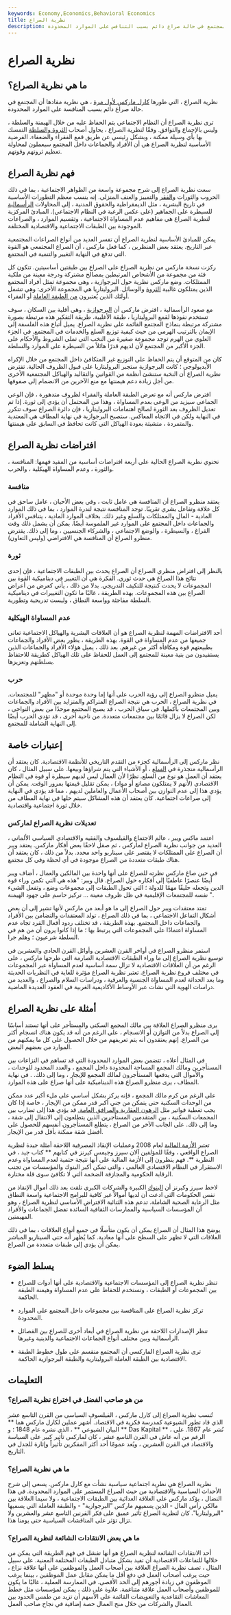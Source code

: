 ```yaml
---
keywords: Economy,Economics,Behavioral Economics
title: نظرية الصراع
description: تنص نظرية الصراع على أن المجتمع في حالة صراع دائم بسبب التنافس على الموارد المحدودة.
---
```


# نظرية الصراع
## ما هي نظرية الصراع؟

نظرية الصراع ، التي طورها [كارل ماركس لأول مرة](/karl-marx) ، هي نظرية مفادها أن المجتمع في حالة صراع دائم بسبب المنافسة على الموارد المحدودة.

ترى نظرية الصراع أن النظام الاجتماعي يتم الحفاظ عليه من خلال الهيمنة والسلطة ، وليس بالإجماع والتوافق. وفقًا لنظرية الصراع ، يحاول أصحاب [الثروة والسلطة](/wealtheffect) التمسك بها بأي وسيلة ممكنة ، وبشكل رئيسي عن طريق قمع الفقراء والضعفاء. الفرضية الأساسية لنظرية الصراع هي أن الأفراد والجماعات داخل المجتمع سيعملون لمحاولة تعظيم ثروتهم وقوتهم.

## فهم نظرية الصراع

سعت نظرية الصراع إلى شرح مجموعة واسعة من الظواهر الاجتماعية ، بما في ذلك الحروب والثورات [والفقر](/poverty) والتمييز والعنف المنزلي. إنه ينسب معظم التطورات الأساسية في تاريخ البشرية ، مثل الديمقراطية والحقوق المدنية ، إلى المحاولات [الرأسمالية](/capitalism) للسيطرة على الجماهير (على عكس الرغبة في النظام الاجتماعي). المبادئ المركزية لنظرية الصراع هي مفاهيم عدم المساواة الاجتماعية ، وتقسيم الموارد ، والصراعات الموجودة بين الطبقات الاجتماعية والاقتصادية المختلفة.

يمكن للمبادئ الأساسية لنظرية الصراع أن تفسر العديد من أنواع الصراعات المجتمعية عبر التاريخ. يعتقد بعض المنظرين ، كما فعل ماركس ، أن الصراع المجتمعي هو القوة التي تدفع في النهاية التغيير والتنمية في المجتمع.

ركزت نسخة ماركس من نظرية الصراع على الصراع بين طبقتين أساسيتين. تتكون كل فئة من مجموعة من الأشخاص المرتبطين بمصالح مشتركة ودرجة معينة من ملكية الممتلكات. وضع ماركس نظرية حول البرجوازية ، وهي مجموعة تمثل أفراد المجتمع الذين يمتلكون غالبية [الثروة](/upper-class) والوسائل. البروليتاريا هي المجموعة الأخرى: وهي تشمل أولئك الذين يُعتبرون [من الطبقة العاملة](/working-class) أو الفقراء.

مع صعود الرأسمالية ، افترض ماركس أن [البرجوازية](/middle-class) ، وهي أقلية بين السكان ، سوف تستخدم نفوذها لقمع البروليتاريا ، طبقة الأغلبية. طريقة التفكير هذه مرتبطة بصورة مشتركة مرتبطة بنماذج المجتمع القائمة على نظرية الصراع. يميل أتباع هذه الفلسفة إلى الإيمان بالترتيب الهرمي من حيث كيفية توزيع السلع والخدمات في المجتمع. في الجزء العلوي من الهرم توجد مجموعة صغيرة من النخب التي تملي الشروط والأحكام على الجزء الأكبر من المجتمع لأن لديهم قدرًا هائلاً من السيطرة على الموارد والسلطة.

كان من المتوقع أن يتم الحفاظ على التوزيع غير المتكافئ داخل المجتمع من خلال الإكراه الأيديولوجي ؛ كانت البرجوازية ستجبر البروليتاريا على قبول الظروف الحالية. تفترض نظرية الصراع أن النخبة ستنشئ أنظمة من القوانين والتقاليد والهياكل المجتمعية الأخرى من أجل زيادة دعم هيمنتها مع منع الآخرين من الانضمام إلى صفوفها.

افترض ماركس أنه مع تعرض الطبقة العاملة والفقراء لظروف متدهورة ، فإن الوعي الجماعي سيزيد من الوعي بعدم المساواة ، وهذا من المحتمل أن يؤدي إلى ثورة. إذا تم تعديل الظروف بعد الثورة لصالح اهتمامات البروليتاريا ، فإن دائرة الصراع سوف تتكرر في النهاية ولكن في الاتجاه المعاكس. ستصبح البرجوازية في نهاية المطاف هي المعتدية والمتمردة ، متشبثة بعودة الهياكل التي كانت تحافظ في السابق على هيمنتها.

## افتراضات نظرية الصراع

تحتوي نظرية الصراع الحالية على أربعة افتراضات أساسية من المفيد فهمها: المنافسة ، والثورة ، وعدم المساواة الهيكلية ، والحرب.

### منافسة

يعتقد منظرو الصراع أن المنافسة هي عامل ثابت ، وفي بعض الأحيان ، عامل ساحق في كل علاقة وتفاعل بشري تقريبًا. توجد المنافسة نتيجة لندرة الموارد ، بما في ذلك الموارد المادية - المال والممتلكات والسلع وغير ذلك. بخلاف الموارد المادية ، يتنافس الأفراد والجماعات داخل المجتمع على الموارد غير الملموسة أيضًا. يمكن أن يشمل ذلك وقت الفراغ ، والسيطرة ، والوضع الاجتماعي ، والشركاء الجنسيين ، وما إلى ذلك. يفترض منظرو الصراع أن المنافسة هي الافتراضي (وليس التعاون).

### ثورة

بالنظر إلى افتراض منظري الصراع أن الصراع يحدث بين الطبقات الاجتماعية ، فإن إحدى نتائج هذا الصراع هي حدث ثوري. الفكرة هي أن التغيير في ديناميكية القوة بين المجموعات لا يحدث كنتيجة للتكيف التدريجي. بدلا من ذلك ، يأتي كعرض من أعراض الصراع بين هذه المجموعات. بهذه الطريقة ، غالبًا ما تكون التغييرات في ديناميكية السلطة مفاجئة وواسعة النطاق ، وليست تدريجية وتطورية.

### عدم المساواة الهيكلية

أحد الافتراضات المهمة لنظرية الصراع هو أن العلاقات البشرية والهياكل الاجتماعية تعاني جميعها من عدم المساواة في القوة. بهذه الطريقة ، يطور بعض الأفراد والجماعات بطبيعتهم قوة ومكافأة أكثر من غيرهم. بعد ذلك ، يميل هؤلاء الأفراد والجماعات الذين يستفيدون من بنية معينة للمجتمع إلى العمل للحفاظ على تلك الهياكل كطريقة للاحتفاظ بسلطتهم وتعزيزها.

### حرب

يميل منظرو الصراع إلى رؤية الحرب على أنها إما وحدة موحدة أو "مطهر" للمجتمعات. في نظرية الصراع ، الحرب هي نتيجة الصراع المتراكم والمتزايد بين الأفراد والجماعات وبين المجتمعات بأكملها. في سياق الحرب ، قد يصبح المجتمع موحدًا من بعض النواحي ، لكن الصراع لا يزال قائمًا بين مجتمعات متعددة. من ناحية أخرى ، قد تؤدي الحرب أيضًا إلى النهاية الشاملة للمجتمع.

## إعتبارات خاصة

نظر ماركس إلى الرأسمالية كجزء من التقدم التاريخي للأنظمة الاقتصادية. كان يعتقد أن الرأسمالية متجذرة في [السلع](/commodity) ، أو الأشياء التي يتم شراؤها وبيعها. على سبيل المثال ، كان يعتقد أن العمل هو نوع من السلع. نظرًا لأن العمال ليس لديهم سيطرة أو قوة في النظام الاقتصادي (لأنهم لا يمتلكون مصانع أو مواد) ، يمكن تقليل قيمتها بمرور الوقت. يمكن أن يؤدي هذا إلى عدم التوازن بين أصحاب الأعمال والعاملين لديهم ، مما قد يؤدي في النهاية إلى صراعات اجتماعية. كان يعتقد أن هذه المشاكل سيتم حلها في نهاية المطاف من خلال ثورة اجتماعية واقتصادية.

### تعديلات نظرية الصراع لماركس

اعتمد ماكس ويبر ، عالم الاجتماع والفيلسوف والفقيه والاقتصادي السياسي الألماني ، العديد من جوانب نظرية الصراع لماركس ، ثم صقل لاحقًا بعض أفكار ماركس. يعتقد ويبر أن الصراع على الممتلكات لا يقتصر على سيناريو واحد محدد. بدلاً من ذلك ، كان يعتقد أن هناك طبقات متعددة من الصراع موجودة في أي لحظة وفي كل مجتمع.

في حين صاغ ماركس نظرته للصراع على أنها واحدة بين المالكين والعمال ، أضاف ويبر أيضًا عنصرًا عاطفيًا إلى أفكاره حول الصراع. قال ويبر: "هذه هي التي تكمن وراء قوة الدين وتجعله حليفًا مهمًا للدولة ؛ التي تحول الطبقات إلى مجموعات وضع ، وتفعل الشيء نفسه للمجتمعات الإقليمية في ظل ظروف معينة ... تركيز حاسم على جهود الهيمنة ".

تمتد معتقدات ويبر حول الصراع إلى ما هو أبعد من ماركس لأنها تشير إلى أن بعض أشكال التفاعل الاجتماعي ، بما في ذلك الصراع ، تولد المعتقدات والتضامن بين الأفراد والجماعات داخل المجتمع. بهذه الطريقة ، قد تختلف ردود أفعال الفرد تجاه عدم المساواة اعتمادًا على المجموعات التي يرتبط بها ؛ ما إذا كانوا يرون أن من هم في السلطة شرعيون ؛ وهلم جرا.

استمر منظرو الصراع في أواخر القرن العشرين وأوائل القرن الحادي والعشرين في توسيع نظرية الصراع إلى ما وراء الطبقات الاقتصادية الصارمة التي طرحها ماركس ، على الرغم من أن العلاقات الاقتصادية لا تزال سمة أساسية لعدم المساواة عبر المجموعات في مختلف فروع نظرية الصراع. تعتبر نظرية الصراع مؤثرة للغاية في النظريات الحديثة وما بعد الحداثة لعدم المساواة الجنسية والعرقية ، ودراسات السلام والصراع ، والعديد من دراسات الهوية التي نشأت عبر الأوساط الأكاديمية الغربية في العقود العديدة الماضية.

## أمثلة على نظرية الصراع

يرى منظرو الصراع العلاقة بين مالك المجمع السكني والمستأجر على أنها تستند أساسًا إلى الصراع بدلاً من التوازن أو الانسجام ، على الرغم من أنه قد يكون هناك انسجام أكثر من الصراع. إنهم يعتقدون أنه يتم تعريفهم من خلال الحصول على كل ما يمكنهم من الموارد من بعضهم البعض.

في المثال أعلاه ، تتضمن بعض الموارد المحدودة التي قد تساهم في النزاعات بين المستأجرين ومالك المجمع المساحة المحدودة داخل المجمع ، والعدد المحدود للوحدات ، والأموال التي يدفعها المستأجرون لمالك المجمع للإيجار ، وما إلى ذلك. . في نهاية المطاف ، يرى منظرو الصراع هذه الديناميكية على أنها صراع على هذه الموارد.

على الرغم من كرم مالك المجمع ، فإنه يركز بشكل أساسي على ملء أكبر عدد ممكن من الوحدات السكنية حتى يتمكن من جني أكبر قدر ممكن من الإيجار ، خاصة إذا كان يجب تغطية فواتير مثل [الرهون العقارية والمرافق العامة.](/mortgage) قد يؤدي هذا إلى تضارب بين المجمعات السكنية ، بين المتقدمين المستأجرين الذين يتطلعون إلى الانتقال إلى شقة ، وما إلى ذلك. على الجانب الآخر من الصراع ، يتطلع المستأجرون أنفسهم للحصول على أفضل شقة ممكنة بأقل قدر من الإيجار.

تعتبر [الأزمة المالية](/financial-crisis) لعام 2008 وعمليات الإنقاذ المصرفية اللاحقة أمثلة جيدة لنظرية الصراع الواقعي ، وفقًا للمؤلفين آلان سيرز وجيمس كيرنز في كتابهم ** كتاب جيد ، في النظرية **. فهم ينظرون إلى الأزمة المالية على أنها نتيجة حتمية لعدم المساواة وعدم الاستقرار في النظام الاقتصادي العالمي ، والتي تمكن أكبر البنوك والمؤسسات من تجنب الرقابة الحكومية والمجازفة الضخمة التي لا تكافئ سوى قلة مختارة.

لاحظ سيرز وكيرنز أن [البنوك](/bank) الكبيرة والشركات الكبرى تلقت بعد ذلك أموال الإنقاذ من نفس الحكومات التي ادعت أن لديها أموالاً غير كافية للبرامج الاجتماعية واسعة النطاق مثل الرعاية الصحية الشاملة. تدعم هذه الثنائية الافتراض الأساسي لنظرية الصراع ، وهو أن المؤسسات السياسية والممارسات الثقافية السائدة تفضل الجماعات والأفراد المهيمنين.

يوضح هذا المثال أن الصراع يمكن أن يكون متأصلًا في جميع أنواع العلاقات ، بما في ذلك العلاقات التي لا تظهر على السطح على أنها معادية. كما يُظهر أنه حتى السيناريو المباشر يمكن أن يؤدي إلى طبقات متعددة من الصراع.

## يسلط الضوء

- تنظر نظرية الصراع إلى المؤسسات الاجتماعية والاقتصادية على أنها أدوات للصراع بين المجموعات أو الطبقات ، وتستخدم للحفاظ على عدم المساواة وهيمنة الطبقة الحاكمة.

- تركز نظرية الصراع على المنافسة بين مجموعات داخل المجتمع على الموارد المحدودة.

- تنظر الإصدارات اللاحقة من نظرية الصراع في أبعاد أخرى للصراع بين الفصائل الرأسمالية وبين مختلف أنواع الجماعات الاجتماعية والدينية وغيرها.

- ترى نظرية الصراع الماركسي أن المجتمع منقسم على طول خطوط الطبقة الاقتصادية بين الطبقة العاملة البروليتارية والطبقة البرجوازية الحاكمة.

## التعليمات

### من هو صاحب الفضل في اختراع نظرية الصراع؟

تُنسب نظرية الصراع إلى كارل ماركس ، الفيلسوف السياسي من القرن التاسع عشر الذي قاد تطور الشيوعية كمدرسة فكرية في الاقتصاد. أشهر عملين لكارل ماركس هما ** البيان الشيوعي ** ، الذي نشره عام 1848 ؛ و ** Das Kapital ** ، نُشر عام 1867. على الرغم من أنه عاش في القرن التاسع عشر ، كان لماركس تأثير كبير على السياسة والاقتصاد في القرن العشرين ، ويُعد عمومًا أحد أكثر المفكرين تأثيراً وإثارة للجدل في التاريخ.

### ما هي نظرية الصراع؟

نظرية الصراع هي نظرية اجتماعية سياسية نشأت مع كارل ماركس. يسعى إلى شرح الأحداث السياسية والاقتصادية من حيث الصراع المستمر على الموارد المحدودة. في هذا النضال ، يؤكد ماركس على العلاقة العدائية بين الطبقات الاجتماعية ، ولا سيما العلاقة بين مالكي رأس المال - الذين يسميهم ماركس "البرجوازية" - والطبقة العاملة التي يسميها "البروليتاريا". كان لنظرية الصراع تأثير عميق على فكر القرنين التاسع عشر والعشرين ولا تزال تؤثر على المناقشات السياسية حتى يومنا هذا.

### ما هي بعض الانتقادات الشائعة لنظرية الصراع؟

أحد الانتقادات الشائعة لنظرية الصراع هو أنها تفشل في فهم الطريقة التي يمكن من خلالها للتفاعلات الاقتصادية أن تفيد بشكل متبادل الطبقات المختلفة المعنية. على سبيل المثال ، تصف نظرية الصراع العلاقة بين أصحاب العمل والموظفين على أنها علاقة نزاع ، حيث يرغب أصحاب العمل في دفع أقل ما يمكن مقابل عمل الموظفين ، بينما يرغب الموظفون في زيادة أجورهم إلى الحد الأقصى. في الممارسة العملية ، غالبًا ما يكون للموظفين وأصحاب العمل علاقة متناغمة. علاوة على ذلك ، يمكن لمؤسسات مثل خطط المعاشات التقاعدية والتعويضات القائمة على الأسهم أن تزيد من طمس الحدود بين العمال والشركات من خلال منح العمال حصة إضافية في نجاح صاحب العمل.

